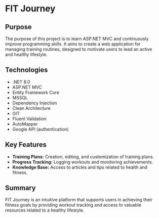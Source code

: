 # FIT Journey

## Purpose
The purpose of this project is to learn ASP.NET MVC and continuously improve programming skills. It aims to create a web application for managing training routines, designed to motivate users to lead an active and healthy lifestyle.

## Technologies
- .NET 8.0
- ASP.NET MVC
- Entity Framework Core
- MSSQL
- Dependency Injection
- Clean Architecture
- GIT
- Fluent Validation
- AutoMapper
- Google API (authentication)

## Key Features
- **Training Plans:** Creation, editing, and customization of training plans.
- **Progress Tracking:** Logging workouts and monitoring achievements.
- **Knowledge Base:** Access to articles and tips related to health and fitness.

## Summary
FIT Journey is an intuitive platform that supports users in achieving their fitness goals by providing workout tracking and access to valuable resources related to a healthy lifestyle.
